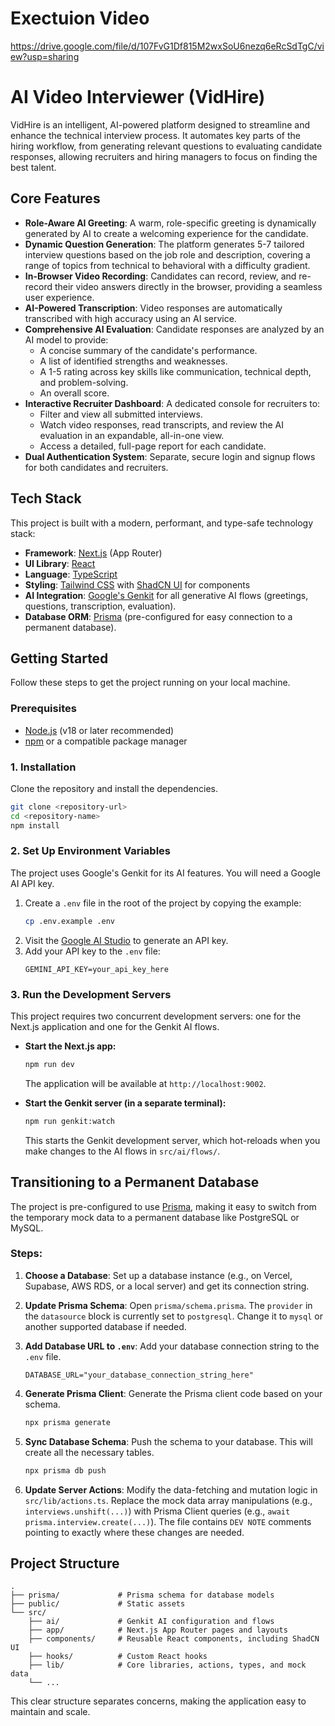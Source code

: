 # Exectuion Video 
https://drive.google.com/file/d/107FvG1Df815M2wxSoU6nezq6eRcSdTgC/view?usp=sharing
# AI Video Interviewer (VidHire)

VidHire is an intelligent, AI-powered platform designed to streamline and enhance the technical interview process. It automates key parts of the hiring workflow, from generating relevant questions to evaluating candidate responses, allowing recruiters and hiring managers to focus on finding the best talent.

## Core Features

- **Role-Aware AI Greeting**: A warm, role-specific greeting is dynamically generated by AI to create a welcoming experience for the candidate.
- **Dynamic Question Generation**: The platform generates 5-7 tailored interview questions based on the job role and description, covering a range of topics from technical to behavioral with a difficulty gradient.
- **In-Browser Video Recording**: Candidates can record, review, and re-record their video answers directly in the browser, providing a seamless user experience.
- **AI-Powered Transcription**: Video responses are automatically transcribed with high accuracy using an AI service.
- **Comprehensive AI Evaluation**: Candidate responses are analyzed by an AI model to provide:
    - A concise summary of the candidate's performance.
    - A list of identified strengths and weaknesses.
    - A 1-5 rating across key skills like communication, technical depth, and problem-solving.
    - An overall score.
- **Interactive Recruiter Dashboard**: A dedicated console for recruiters to:
    - Filter and view all submitted interviews.
    - Watch video responses, read transcripts, and review the AI evaluation in an expandable, all-in-one view.
    - Access a detailed, full-page report for each candidate.
- **Dual Authentication System**: Separate, secure login and signup flows for both candidates and recruiters.

## Tech Stack

This project is built with a modern, performant, and type-safe technology stack:

- **Framework**: [Next.js](https://nextjs.org/) (App Router)
- **UI Library**: [React](https://react.dev/)
- **Language**: [TypeScript](https://www.typescriptlang.org/)
- **Styling**: [Tailwind CSS](https://tailwindcss.com/) with [ShadCN UI](https://ui.shadcn.com/) for components
- **AI Integration**: [Google's Genkit](https://firebase.google.com/docs/genkit) for all generative AI flows (greetings, questions, transcription, evaluation).
- **Database ORM**: [Prisma](https://www.prisma.io/) (pre-configured for easy connection to a permanent database).

## Getting Started

Follow these steps to get the project running on your local machine.

### Prerequisites

- [Node.js](https://nodejs.org/en) (v18 or later recommended)
- [npm](https://www.npmjs.com/) or a compatible package manager

### 1. Installation

Clone the repository and install the dependencies.

```bash
git clone <repository-url>
cd <repository-name>
npm install
```

### 2. Set Up Environment Variables

The project uses Google's Genkit for its AI features. You will need a Google AI API key.

1.  Create a `.env` file in the root of the project by copying the example:
    ```bash
    cp .env.example .env
    ```
2.  Visit the [Google AI Studio](https://aistudio.google.com/app/apikey) to generate an API key.
3.  Add your API key to the `.env` file:
    ```
    GEMINI_API_KEY=your_api_key_here
    ```

### 3. Run the Development Servers

This project requires two concurrent development servers: one for the Next.js application and one for the Genkit AI flows.

-   **Start the Next.js app:**
    ```bash
    npm run dev
    ```
    The application will be available at `http://localhost:9002`.

-   **Start the Genkit server (in a separate terminal):**
    ```bash
    npm run genkit:watch
    ```
    This starts the Genkit development server, which hot-reloads when you make changes to the AI flows in `src/ai/flows/`.

## Transitioning to a Permanent Database

The project is pre-configured to use [Prisma](https://www.prisma.io/), making it easy to switch from the temporary mock data to a permanent database like PostgreSQL or MySQL.

### Steps:

1.  **Choose a Database**: Set up a database instance (e.g., on Vercel, Supabase, AWS RDS, or a local server) and get its connection string.

2.  **Update Prisma Schema**: Open `prisma/schema.prisma`. The `provider` in the `datasource` block is currently set to `postgresql`. Change it to `mysql` or another supported database if needed.

3.  **Add Database URL to `.env`**: Add your database connection string to the `.env` file.
    ```
    DATABASE_URL="your_database_connection_string_here"
    ```

4.  **Generate Prisma Client**: Generate the Prisma client code based on your schema.
    ```bash
    npx prisma generate
    ```

5.  **Sync Database Schema**: Push the schema to your database. This will create all the necessary tables.
    ```bash
    npx prisma db push
    ```

6.  **Update Server Actions**: Modify the data-fetching and mutation logic in `src/lib/actions.ts`. Replace the mock data array manipulations (e.g., `interviews.unshift(...)`) with Prisma Client queries (e.g., `await prisma.interview.create(...)`). The file contains `DEV NOTE` comments pointing to exactly where these changes are needed.

## Project Structure

```
.
├── prisma/             # Prisma schema for database models
├── public/             # Static assets
└── src/
    ├── ai/             # Genkit AI configuration and flows
    ├── app/            # Next.js App Router pages and layouts
    ├── components/     # Reusable React components, including ShadCN UI
    ├── hooks/          # Custom React hooks
    ├── lib/            # Core libraries, actions, types, and mock data
    └── ...
```

This clear structure separates concerns, making the application easy to maintain and scale.
